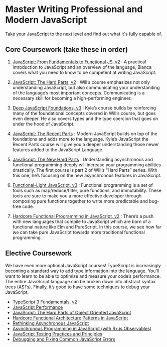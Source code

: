 # Master Writing Professional and Modern JavaScript
Take your JavaScript to the next level and find out what it's fully capable of.


## Core Coursework (take these in order)

1. [JavaScript: From Fundamentals to Functional JS, v2](https://frontendmasters.com/courses/js-fundamentals-functional-v2/) : A practical introduction to JavaScript and an overview of the language, Bianca covers what you need to know to be competent at writing JavaScript.

2. [JavaScript: The Hard Parts, v2](https://frontendmasters.com/courses/javascript-hard-parts-v2/) : Will’s course emphasizes not only understanding JavaScript, but also communicating your understanding of the language’s most important concepts. Communicating is a necessary skill for becoming a high-performing engineer.

3. [Deep JavaScript Foundations, v3](https://frontendmasters.com/courses/deep-javascript-v3/) : Kyle’s course builds by reinforcing many of the foundational concepts covered in Will’s course, but goes even deeper. He also covers types and the type coercion that goes on under the hood of JavaScript.

4. [JavaScript: The Recent Parts](https://frontendmasters.com/courses/js-recent-parts/) : Modern JavaScript builds on top of the foundations and adds more to the language. Kyle’s JavaScript the Recent Parts course will give you a deeper understanding those newer features added to the JavaScript Language.

5. [JavaScript: The New Hard Parts](https://frontendmasters.com/courses/javascript-new-hard-parts/) : Understanding asynchronous and functional programming deeply will increase your programming abilities drastically. The first course is part 2 of Will’s “Hard Parts” series. With this one, he’s focusing on the new asynchronous features in JavaScript.

6. [Functional-Light JavaScript, v3](https://frontendmasters.com/courses/functional-javascript-v3/) : Functional programming is a set of tools such as map/reduce/filter, pure functions, and immutability. These tools are sure to make you a more effective developer through composing pure functions together to write more predictable and bug-free code.

7. [Hardcore Functional Programming in JavaScript, v2](https://frontendmasters.com/courses/hardcore-js-v2/) : There’s a push with new languages that compile to JavaScript which are born of a functional nature like Elm and PureScript. In this course, we see how far we can take pure JavaScript towards more traditional functional programming.


## Elective Coursework

We have even more optional JavaScript courses! TypeScript is increasingly becoming a standard way to add type information into the language. You’ll want to learn to be able to optimize and measure your code’s performance. The entire JavaScript language can be broken down into abstract syntax trees (ASTs). Finally, it’s good to have some techniques to debug your JavaScript.

- [TypeScript 3 Fundamentals, v2](https://frontendmasters.com/courses/typescript-v2/)
- [JavaScript Performance](https://frontendmasters.com/courses/web-performance/)
- [JavaScript: The Hard Parts of Object Oriented JavaScript](https://frontendmasters.com/courses/object-oriented-js/)
- [Hardcore Functional Architecture Patterns in JavaScript](https://frontendmasters.com/courses/hardcore-js-patterns/)
- [Rethinking Asynchronous JavaScript](https://frontendmasters.com/courses/rethinking-async-js/)
- [Asynchronous Programming in JavaScript (with Rx.js Observables)](https://frontendmasters.com/courses/asynchronous-javascript/)
- [JavaScript Testing Practices and Principles](https://frontendmasters.com/courses/testing-practices-principles/)
- [Debugging and Fixing Common JavaScript Errors](https://frontendmasters.com/courses/debugging-javascript/)
